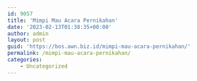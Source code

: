```yaml
---
id: 9057
title: 'Mimpi Mau Acara Pernikahan'
date: '2023-02-13T01:38:35+00:00'
author: admin
layout: post
guid: 'https://bos.awn.biz.id/mimpi-mau-acara-pernikahan/'
permalink: /mimpi-mau-acara-pernikahan/
categories:
    - Uncategorized
---
```


